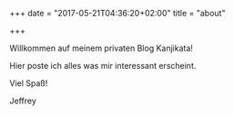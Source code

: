 +++
date = "2017-05-21T04:36:20+02:00"
title = "about"

+++

Willkommen auf meinem privaten Blog Kanjikata!

Hier poste ich alles was mir interessant erscheint.

Viel Spaß!

Jeffrey

